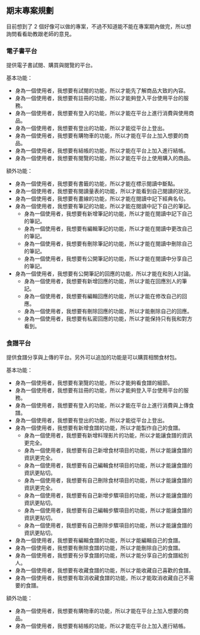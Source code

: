 ## 期末專案規劃

目前想到了 2 個好像可以做的專案，不過不知道能不能在專案期內做完，所以想詢問看看助教跟老師的意見。

### 電子書平台

提供電子書試閱、購買與閱覽的平台。

基本功能：

- 身為一個使用者，我想要有試閱的功能，所以才能先了解商品大致的內容。
- 身為一個使用者，我想要有註冊的功能，所以才能夠登入平台使用平台的服務。
- 身為一個使用者，我想要有登入的功能，所以才能在平台上進行消費與使用商品。
- 身為一個使用者，我想要有登出的功能，所以才能從平台上登出。
- 身為一個使用者，我想要有購物車的功能，所以才能在平台上加入想要的商品。
- 身為一個使用者，我想要有結帳的功能，所以才能在平台上加入進行結帳。
- 身為一個使用者，我想要有閱覽的功能，所以才能在平台上使用購入的商品。

額外功能：

- 身為一個使用者，我想要有書籤的功能，所以才能在標示閱讀中斷點。
- 身為一個使用者，我想要有閱讀量表的功能，所以才能看到自己閱讀的狀況。
- 身為一個使用者，我想要有畫線的功能，所以才能在閱讀中記下經典名句。
- 身為一個使用者，我想要有筆記的功能，所以才能在閱讀中記下自己的筆記。
  - 身為一個使用者，我想要有新增筆記的功能，所以才能在閱讀中記下自己的筆記。
  - 身為一個使用者，我想要有編輯筆記的功能，所以才能在閱讀中更改自己的筆記。
  - 身為一個使用者，我想要有刪除筆記的功能，所以才能在閱讀中刪除自己的筆記。
  - 身為一個使用者，我想要有公開筆記的功能，所以才能在閱讀中分享自己的筆記。
- 身為一個使用者，我想要有公開筆記的回應的功能，所以才能在和別人討論。
  - 身為一個使用者，我想要有新增回應的功能，所以才能在回應別人的筆記。
  - 身為一個使用者，我想要有編輯回應的功能，所以才能在修改自己的回應。
  - 身為一個使用者，我想要有刪除回應的功能，所以才能刪除自己的回應。
  - 身為一個使用者，我想要有私密回應的功能，所以才能保持只有我和對方看到。

### 食譜平台

提供食譜分享與上傳的平台。另外可以追加的功能是可以購買相關食材包。

基本功能：

- 身為一個使用者，我想要有瀏覽的功能，所以才能夠看食譜的細節。
- 身為一個使用者，我想要有註冊的功能，所以才能夠登入平台使用平台的服務。
- 身為一個使用者，我想要有登入的功能，所以才能在平台上進行消費與上傳食譜。
- 身為一個使用者，我想要有登出的功能，所以才能從平台上登出。
- 身為一個使用者，我想要有新增食譜的功能，所以才能製作自己的食譜。
  - 身為一個使用者，我想要有新增料理影片的功能，所以才能讓食譜的資訊更完全。
  - 身為一個使用者，我想要有自己新增食材項目的功能，所以才能讓食譜的資訊更完全。
  - 身為一個使用者，我想要有自己編輯食材項目的功能，所以才能讓食譜的資訊更貼切。
  - 身為一個使用者，我想要有自己刪除食材項目的功能，所以才能讓食譜的資訊更完全。
  - 身為一個使用者，我想要有自己新增步驟項目的功能，所以才能讓食譜的資訊更貼切。
  - 身為一個使用者，我想要有自己編輯步驟項目的功能，所以才能讓食譜的資訊更貼切。
  - 身為一個使用者，我想要有自己刪除步驟項目的功能，所以才能讓食譜的資訊更貼切。
- 身為一個使用者，我想要有編輯食譜的功能，所以才能編輯自己的食譜。
- 身為一個使用者，我想要有刪除食譜的功能，所以才能刪除自己的食譜。
- 身為一個使用者，我想要有分享食譜的功能，所以才能分享自己的食譜給別人。
- 身為一個使用者，我想要有收藏食譜的功能，所以才能收藏自己喜歡的食譜。
- 身為一個使用者，我想要有取消收藏食譜的功能，所以才能取消收藏自己不需要的食譜。

額外功能：

- 身為一個使用者，我想要有購物車的功能，所以才能在平台上加入想要的商品。
- 身為一個使用者，我想要有結帳的功能，所以才能在平台上加入進行結帳。
